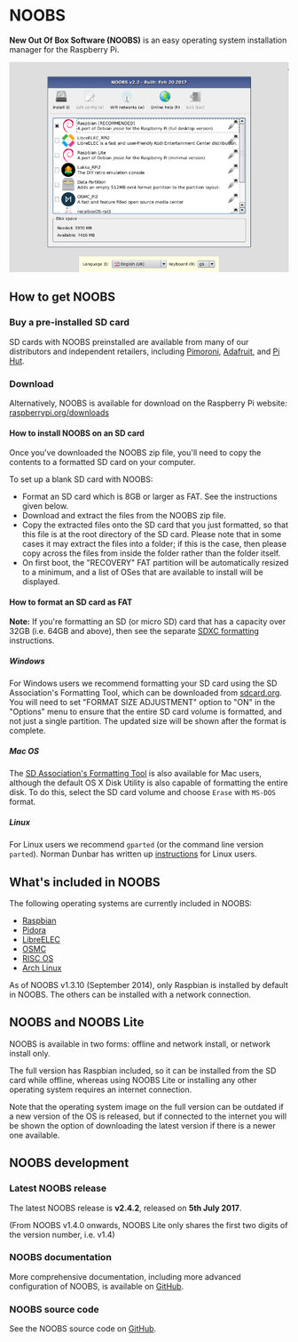 # NOOBS

**New Out Of Box Software (NOOBS)** is an easy operating system installation manager for the Raspberry Pi.

![NOOBS OS selection](images/noobs.png)

## How to get NOOBS

### Buy a pre-installed SD card

SD cards with NOOBS preinstalled are available from many of our distributors and independent retailers, including [Pimoroni](https://shop.pimoroni.com/products/noobs-8gb-sd-card), [Adafruit](https://www.adafruit.com/products/1583), and [Pi Hut](http://thepihut.com/collections/raspberry-pi-sd-cards-and-adapters/products/noobs-preinstalled-sd-card).

### Download

Alternatively, NOOBS is available for download on the Raspberry Pi website: [raspberrypi.org/downloads](https://www.raspberrypi.org/downloads/)

#### How to install NOOBS on an SD card

Once you've downloaded the NOOBS zip file, you'll need to copy the contents to a formatted SD card on your computer.

To set up a blank SD card with NOOBS:

- Format an SD card which is 8GB or larger as FAT. See the instructions given below.
- Download and extract the files from the NOOBS zip file.
- Copy the extracted files onto the SD card that you just formatted, so that this file is at the root directory of the SD card. Please note that in some cases it may extract the files into a folder; if this is the case, then please copy across the files from inside the folder rather than the folder itself.
- On first boot, the "RECOVERY" FAT partition will be automatically resized to a minimum, and a list of OSes that are available to install will be displayed.

#### How to format an SD card as FAT

**Note:** If you're formatting an SD (or micro SD) card that has a capacity over 32GB (i.e. 64GB and above), then see the separate [SDXC formatting](sdxc_formatting.md) instructions.

##### Windows

For Windows users we recommend formatting your SD card using the SD Association's Formatting Tool, which can be downloaded from [sdcard.org](https://www.sdcard.org/downloads/formatter_4/). You will need to set "FORMAT SIZE ADJUSTMENT" option to "ON" in the "Options" menu to ensure that the entire SD card volume is formatted, and not just a single partition. The updated size will be shown after the format is complete.

##### Mac OS

The [SD Association's Formatting Tool](https://www.sdcard.org/downloads/formatter_4/) is also available for Mac users, although the default OS X Disk Utility is also capable of formatting the entire disk. To do this, select the SD card volume and choose `Erase` with `MS-DOS` format.

##### Linux

For Linux users we recommend `gparted` (or the command line version `parted`). Norman Dunbar has written up [instructions](http://qdosmsq.dunbar-it.co.uk/blog/2013/06/noobs-for-raspberry-pi/) for Linux users.

## What's included in NOOBS

The following operating systems are currently included in NOOBS:

- [Raspbian](http://raspbian.org/)
- [Pidora](http://pidora.ca/)
- [LibreELEC](https://libreelec.tv/)
- [OSMC](https://osmc.tv/)
- [RISC OS](https://www.riscosopen.org/wiki/documentation/show/Welcome%20to%20RISC%20OS%20Pi)
- [Arch Linux](http://archlinuxarm.org/platforms/armv6/raspberry-pi)

As of NOOBS v1.3.10 (September 2014), only Raspbian is installed by default in NOOBS. The others can be installed with a network connection.

## NOOBS and NOOBS Lite

NOOBS is available in two forms: offline and network install, or network install only.

The full version has Raspbian included, so it can be installed from the SD card while offline, whereas using NOOBS Lite or installing any other operating system requires an internet connection.

Note that the operating system image on the full version can be outdated if a new version of the OS is released, but if connected to the internet you will be shown the option of downloading the latest version if there is a newer one available.

## NOOBS development

### Latest NOOBS release

The latest NOOBS release is **v2.4.2**, released on **5th July 2017**.

(From NOOBS v1.4.0 onwards, NOOBS Lite only shares the first two digits of the version number, i.e. v1.4)

### NOOBS documentation

More comprehensive documentation, including more advanced configuration of NOOBS, is available on [GitHub](https://github.com/raspberrypi/noobs/blob/master/README.md).

### NOOBS source code

See the NOOBS source code on [GitHub](https://github.com/raspberrypi/noobs).
